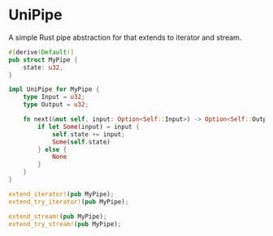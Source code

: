 # UniPipe

A simple Rust pipe abstraction for that extends to iterator and stream.

```rust
#[derive(Default)]
pub struct MyPipe {
    state: u32,
}

impl UniPipe for MyPipe {
    type Input = u32;
    type Output = u32;

    fn next(&mut self, input: Option<Self::Input>) -> Option<Self::Output> {
        if let Some(input) = input {
            self.state += input;
            Some(self.state)
        } else {
            None
        }
    }
}

extend_iterator!(pub MyPipe);
extend_try_iterator!(pub MyPipe);

extend_stream!(pub MyPipe);
extend_try_stream!(pub MyPipe);
```

